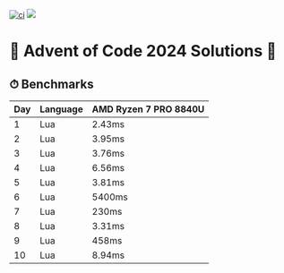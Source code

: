 [![ci](https://github.com/michaeladler/aoc-2024/actions/workflows/ci.yml/badge.svg)](https://github.com/michaeladler/aoc-2024/actions/workflows/ci.yml)
![](https://img.shields.io/badge/stars%20⭐-20-yellow)

# 🎄 Advent of Code 2024 Solutions 🎄

## ⏱ Benchmarks

| Day | Language | AMD Ryzen 7 PRO 8840U |
| --- | -------- | --------------------- |
| 1   | Lua      | 2.43ms                |
| 2   | Lua      | 3.95ms                |
| 3   | Lua      | 3.76ms                |
| 4   | Lua      | 6.56ms                |
| 5   | Lua      | 3.81ms                |
| 6   | Lua      | 5400ms                |
| 7   | Lua      | 230ms                 |
| 8   | Lua      | 3.31ms                |
| 9   | Lua      | 458ms                 |
| 10  | Lua      | 8.94ms                |
